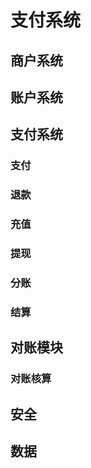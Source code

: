 # 支付系统
## 商户系统

## 账户系统

## 支付系统

### 支付

### 退款

### 充值

### 提现

### 分账

### 结算

## 对账模块

### 对账核算

## 安全

## 数据